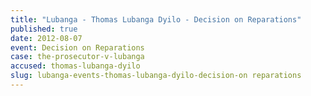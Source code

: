 ```yaml
---
title: "Lubanga - Thomas Lubanga Dyilo - Decision on Reparations"
published: true
date: 2012-08-07
event: Decision on Reparations
case: the-prosecutor-v-lubanga
accused: thomas-lubanga-dyilo
slug: lubanga-events-thomas-lubanga-dyilo-decision-on reparations
---
```

